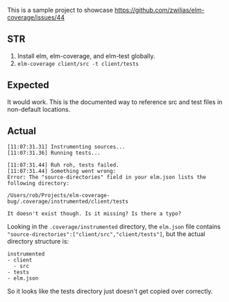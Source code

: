 This is a sample project to showcase https://github.com/zwilias/elm-coverage/issues/44

## STR

1. Install elm, elm-coverage, and elm-test globally.
2. `elm-coverage client/src -t client/tests`

## Expected

It would work. This is the documented way to reference src and test files in non-default locations.

## Actual

```
[11:07:31.31] Instrumenting sources...
[11:07:31.36] Running tests...

[11:07:31.44] Ruh roh, tests failed.
[11:07:31.44] Something went wrong:
Error: The "source-directories" field in your elm.json lists the following directory:

/Users/rob/Projects/elm-coverage-bug/.coverage/instrumented/client/tests

It doesn't exist though. Is it missing? Is there a typo?
```

Looking in the `.coverage/instrumented` directory, the `elm.json` file contains `"source-directories":["client/src","client/tests"]`, but the actual directory structure is:

```
instrumented
- client
  - src
- tests
- elm.json
```

So it looks like the tests directory just doesn't get copied over correctly.
